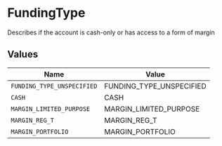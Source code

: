 # FundingType

Describes if the account is cash-only or has access to a form of margin


## Values

| Name                       | Value                      |
| -------------------------- | -------------------------- |
| `FUNDING_TYPE_UNSPECIFIED` | FUNDING_TYPE_UNSPECIFIED   |
| `CASH`                     | CASH                       |
| `MARGIN_LIMITED_PURPOSE`   | MARGIN_LIMITED_PURPOSE     |
| `MARGIN_REG_T`             | MARGIN_REG_T               |
| `MARGIN_PORTFOLIO`         | MARGIN_PORTFOLIO           |